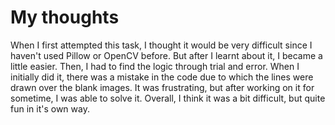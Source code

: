 # My thoughts
When I first attempted this task, I thought it would be very difficult since I haven't used Pillow or OpenCV before. But after I learnt about it, I became a little easier. Then, I had to find the logic through trial and error. When I initially did it, there was a mistake in the code due to which the lines were drawn over the blank images. It was frustrating, but after working on it for sometime, I was able to solve it. Overall, I think it was a bit difficult, but quite fun in it's own way.
